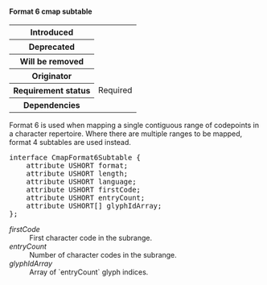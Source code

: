 <h4>Format 6 cmap subtable</h4>

<table>
    <tr><th>Introduced</th> <td> </td> </tr>
    <tr><th>Deprecated</th> <td> </td> </tr>
    <tr><th>Will be removed</th> <td> </td> </tr>
    <tr><th>Originator</th> <td> </td> </tr>
    <tr><th>Requirement status</th> <td> Required </td> </tr>
    <tr><th>Dependencies</th> <td> </td> </tr>
</table>

Format 6 is used when mapping a single contiguous range of codepoints in a character repertoire. Where there are multiple ranges to be mapped, format 4 subtables are used instead.

<pre class="idl">
interface CmapFormat6Subtable {
    attribute USHORT format;
    attribute USHORT length;
    attribute USHORT language;
    attribute USHORT firstCode;
    attribute USHORT entryCount;
    attribute USHORT[] glyphIdArray;
};
</pre>

<dl dfn-type=attribute dfn-for=CmapFormat6Subtable>
  <dt><dfn>firstCode</dfn></dt>
  <dd>First character code in the subrange.</dd>
  <dt><dfn>entryCount</dfn></dt>
  <dd>Number of character codes in the subrange.</dd>
  <dt><dfn>glyphIdArray</dfn></dt>
  <dd>Array of `entryCount` glyph indices.</dd>
</dl>
